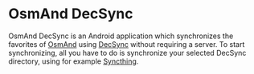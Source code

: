 OsmAnd DecSync
==============

OsmAnd DecSync is an Android application which synchronizes the favorites of [OsmAnd](https://osmand.net) using [DecSync](https://github.com/39aldo39/DecSync) without requiring a server. To start synchronizing, all you have to do is synchronize your selected DecSync directory, using for example [Syncthing](https://syncthing.net).
